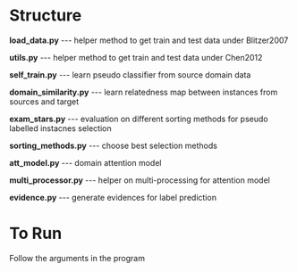# Structure
**load_data.py** --- helper method to get train and test data under Blitzer2007

**utils.py** --- helper method to get train and test data under Chen2012

**self_train.py** --- learn pseudo classifier from source domain data

**domain_similarity.py** --- learn relatedness map between instances from sources and target

**exam_stars.py** --- evaluation on different sorting methods for pseudo labelled instacnes selection

**sorting_methods.py** --- choose best selection methods

**att_model.py** --- domain attention model

**multi_processor.py** --- helper on multi-processing for attention model

**evidence.py** --- generate evidences for label prediction

# To Run
Follow the arguments in the program

